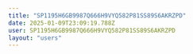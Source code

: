 ```yaml
---
title: "SP1195H6GB9987Q666H9VYQ582P81SS89S6AKRZPD"
date: 2025-01-09T23:09:19.788Z
user: SP1195H6GB9987Q666H9VYQ582P81SS89S6AKRZPD
layout: "users"
---
```

    